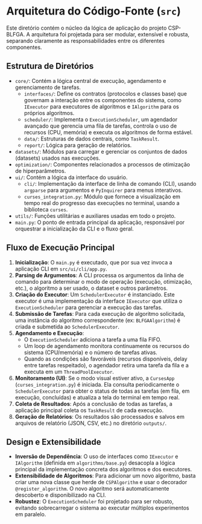 # Arquitetura do Código-Fonte (`src`)

Este diretório contém o núcleo da lógica de aplicação do projeto CSP-BLFGA. A arquitetura foi projetada para ser modular, extensível e robusta, separando claramente as responsabilidades entre os diferentes componentes.

## Estrutura de Diretórios

-   `core/`: Contém a lógica central de execução, agendamento e gerenciamento de tarefas.
    -   `interfaces/`: Define os contratos (protocolos e classes base) que governam a interação entre os componentes do sistema, como `IExecutor` para executores de algoritmos e `IAlgorithm` para os próprios algoritmos.
    -   `scheduler/`: Implementa o `ExecutionScheduler`, um agendador avançado que gerencia uma fila de tarefas, controla o uso de recursos (CPU, memória) e executa os algoritmos de forma estável.
    -   `data/`: Estruturas de dados centrais, como `TaskResult`.
    -   `report/`: Lógica para geração de relatórios.
-   `datasets/`: Módulos para carregar e gerenciar os conjuntos de dados (datasets) usados nas execuções.
-   `optimization/`: Componentes relacionados a processos de otimização de hiperparâmetros.
-   `ui/`: Contém a lógica da interface do usuário.
    -   `cli/`: Implementação da interface de linha de comando (CLI), usando `argparse` para argumentos e `PyInquirer` para menus interativos.
    -   `curses_integration.py`: Módulo que fornece a visualização em tempo real do progresso das execuções no terminal, usando a biblioteca `curses`.
-   `utils/`: Funções utilitárias e auxiliares usadas em todo o projeto.
-   `main.py`: O ponto de entrada principal da aplicação, responsável por orquestrar a inicialização da CLI e o fluxo geral.

## Fluxo de Execução Principal

1.  **Inicialização**: O `main.py` é executado, que por sua vez invoca a aplicação CLI em `src/ui/cli/app.py`.
2.  **Parsing de Argumentos**: A CLI processa os argumentos da linha de comando para determinar o modo de operação (execução, otimização, etc.), o algoritmo a ser usado, o dataset e outros parâmetros.
3.  **Criação do Executor**: Um `SchedulerExecutor` é instanciado. Este executor é uma implementação da interface `IExecutor` que utiliza o `ExecutionScheduler` para gerenciar a execução das tarefas.
4.  **Submissão de Tarefas**: Para cada execução de algoritmo solicitada, uma instância do algoritmo correspondente (ex: `BLFGAAlgorithm`) é criada e submetida ao `SchedulerExecutor`.
5.  **Agendamento e Execução**:
    -   O `ExecutionScheduler` adiciona a tarefa a uma fila FIFO.
    -   Um loop de agendamento monitora continuamente os recursos do sistema (CPU/memória) e o número de tarefas ativas.
    -   Quando as condições são favoráveis (recursos disponíveis, delay entre tarefas respeitado), o agendador retira uma tarefa da fila e a executa em um `ThreadPoolExecutor`.
6.  **Monitoramento (UI)**: Se o modo visual estiver ativo, a `CursesApp` (`curses_integration.py`) é iniciada. Ela consulta periodicamente o `SchedulerExecutor` para obter o status de todas as tarefas (em fila, em execução, concluídas) e atualiza a tela do terminal em tempo real.
7.  **Coleta de Resultados**: Após a conclusão de todas as tarefas, a aplicação principal coleta os `TaskResult` de cada execução.
8.  **Geração de Relatórios**: Os resultados são processados e salvos em arquivos de relatório (JSON, CSV, etc.) no diretório `outputs/`.

## Design e Extensibilidade

-   **Inversão de Dependência**: O uso de interfaces como `IExecutor` e `IAlgorithm` (definida em `algorithms/base.py`) desacopla a lógica principal da implementação concreta dos algoritmos e dos executores.
-   **Extensibilidade de Algoritmos**: Para adicionar um novo algoritmo, basta criar uma nova classe que herde de `CSPAlgorithm` e usar o decorador `@register_algorithm`. O novo algoritmo será automaticamente descoberto e disponibilizado na CLI.
-   **Robustez**: O `ExecutionScheduler` foi projetado para ser robusto, evitando sobrecarregar o sistema ao executar múltiplos experimentos em paralelo.
